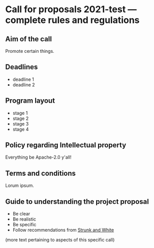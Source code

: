 # Call for proposals 2021-test &mdash; complete rules and regulations

## Aim of the call

Promote certain things.

## Deadlines

- deadline 1
- deadline 2 

## Program layout

- stage 1
- stage 2
- stage 3
- stage 4

## Policy regarding Intellectual property

Everything be Apache-2.0 y'all!

## Terms and conditions

Lorum ipsum.

## Guide to understanding the project proposal

- Be clear
- Be realistic
- Be specific
- Follow recommendations from [Strunk and White](https://www.amazon.com/Elements-Style-Fourth-William-Strunk-dp-B0915N24Y7/dp/B0915N24Y7/ref=mt_other?_encoding=UTF8&me=&qid=)

(more text pertaining to aspects of this specific call)
